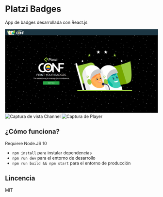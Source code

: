 # Platzi Badges

App de badges desarrollada con React.js  

![Captura de la vista Home](./.readme_static/home.png)
![Captura de vista Channel](./.readme_static/channel.png)
![Captura de Player](./.readme_static/player.png)

## ¿Cómo funciona?

Requiere Node.JS 10

* `npm install` para instalar dependencias
* `npm run dev` para el entorno de desarrollo
* `npm run build && npm start` para el entorno de producción

## Lincencia

MIT
